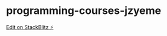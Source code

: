 # programming-courses-jzyeme

[Edit on StackBlitz ⚡️](https://stackblitz.com/edit/programming-courses-jzyeme)